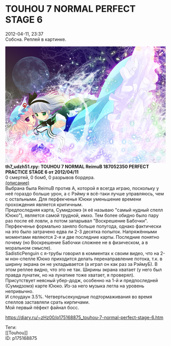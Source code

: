TOUHOU 7 NORMAL PERFECT STAGE 6
================================

   
 2012-04-11, 23:37   
  Собсна. Реплей в картинке.   
   
   [![](pics/2a40e0792d1e.jpg)](https://www.pixiv.net/member_illust.php?mode=medium&illust_id=16811738)     
  **th7\_udzh51.rpy: TOUHOU 7 NORMAL ReimuB 187052350 PERFECT PRACTICE STAGE 6 от 2012/04/11**    
 0 смертей, 0 бомб, 0 разрывов бордера.   
  [(описание)](https://zHz00.diary.ru/p175168875.htm?index=1#linkmore175168875m1)      
 Выбрана была ReimuB против A, которой я всегда играю, поскольку у неё гораздо больше урон, а с Рэйму я всё-таки лучше управляюсь, чем с остальными. Для перфекченья Ююки уменьшение времени прохождения является критичным.   
 Предпоследняя карта, Сумидзомэ (я её называю "самый нудный спелл Ююко"), является самой трудной, имхо. Тем более обидно было пару раз после её ловли, а потом запарывал "Воскрешение Бабочки".   
 Перфекченье формально заняло больше полугода, однако фактически на это было затрачено едва ли 2-3 десятка попыток. Напряжёнными моментами являются 2-я и две последние карты. Последние понятно почему (но Воскрешение Бабочки сложнее не в физическом, а в моральном смысле).   
 SadisticPenguin с я-трубы говорил в комментах к своим видео, что на 2-м нон-спелле Ююко приходится делать перенаправление потока, т.к. в ширину экрана он не укладывается (а играл он как раз за РэймуБ). В этом реплее видно, что это не так. Ширины экрана хватает (у него был правда лунатик, но на лунатике тоже хватает, я проверял).   
 Присутствует неясный убер-додж, особенно на 1-й и предпоследней (Сумидзомэ) карте Ююко. Из-за него музыка легла на уровень непривычно.   
 И слоудаун 3.5%. Четвертьсекундные подтормаживания во время спеллов заставляли срать кирпичами.   
 Мой первый пёфект файнал босс.     
    
 <https://diary.ru/~zHz00/p175168875_touhou-7-normal-perfect-stage-6.htm>   
   
 Теги:   
 [[Touhou]]   
 ID: p175168875
